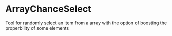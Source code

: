 # ArrayChanceSelect
Tool for randomly select an item from a array with the option of boosting the properbility of some elements
